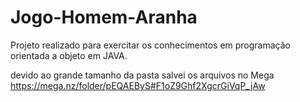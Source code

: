 # Jogo-Homem-Aranha

Projeto realizado para exercitar os conhecimentos em programação orientada a objeto em JAVA.

devido ao grande tamanho da pasta salvei os arquivos no Mega https://mega.nz/folder/pEQAEByS#F1oZ9Ghf2XgcrGiVqP_jAw

